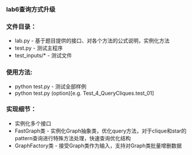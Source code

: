 ### lab6查询方式升级

### 文件目录：
  * lab.py - 基于题目提供的接口、对各个方法的公式说明，实例化方法
  * test.py - 测试主程序
  * test_inputs/* - 测试文件

### 使用方法:
  * python test.py - 测试全部样例
  * python test.py (option)[e.g. Test_4_QueryCliques.test_01]
  

### 实现细节：
  * 实例化多个接口
  * FastGraph类 - 实例化Graph抽象类，优化query方法，对于clique和star的pattern查询进行特殊方法处理，快速查询优化结构
  * GraphFactory类 - 接受Graph类作为输入，支持对Graph类批量增删数据
